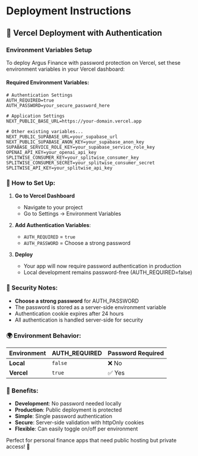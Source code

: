 # Deployment Instructions

## 🚀 Vercel Deployment with Authentication

### Environment Variables Setup

To deploy Argus Finance with password protection on Vercel, set these environment variables in your Vercel dashboard:

#### Required Environment Variables:

```env
# Authentication Settings
AUTH_REQUIRED=true
AUTH_PASSWORD=your_secure_password_here

# Application Settings  
NEXT_PUBLIC_BASE_URL=https://your-domain.vercel.app

# Other existing variables...
NEXT_PUBLIC_SUPABASE_URL=your_supabase_url
NEXT_PUBLIC_SUPABASE_ANON_KEY=your_supabase_anon_key
SUPABASE_SERVICE_ROLE_KEY=your_supabase_service_role_key
OPENAI_API_KEY=your_openai_api_key
SPLITWISE_CONSUMER_KEY=your_splitwise_consumer_key
SPLITWISE_CONSUMER_SECRET=your_splitwise_consumer_secret
SPLITWISE_API_KEY=your_splitwise_api_key
```

### 🔧 How to Set Up:

1. **Go to Vercel Dashboard**
   - Navigate to your project
   - Go to Settings → Environment Variables

2. **Add Authentication Variables**:
   - `AUTH_REQUIRED` = `true`
   - `AUTH_PASSWORD` = Choose a strong password

3. **Deploy**
   - Your app will now require password authentication in production
   - Local development remains password-free (AUTH_REQUIRED=false)

### 🔐 Security Notes:

- **Choose a strong password** for AUTH_PASSWORD
- The password is stored as a server-side environment variable
- Authentication cookie expires after 24 hours
- All authentication is handled server-side for security

### 🌍 Environment Behavior:

| Environment | AUTH_REQUIRED | Password Required |
|-------------|---------------|-------------------|
| **Local** | `false` | ❌ No |
| **Vercel** | `true` | ✅ Yes |

### 🎯 Benefits:

- **Development**: No password needed locally
- **Production**: Public deployment is protected
- **Simple**: Single password authentication
- **Secure**: Server-side validation with httpOnly cookies
- **Flexible**: Can easily toggle on/off per environment

Perfect for personal finance apps that need public hosting but private access! 🏦 